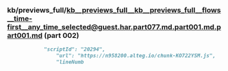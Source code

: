### kb/previews_full/kb__previews_full__kb__previews_full__flows__time-first__any_time_selected@guest.har.part077.md.part001.md.part001.md (part 002)

```md
            "scriptId": "20294",
                "url": "https://n958200.alteg.io/chunk-KO722YSM.js",
                "lineNumb
```

```
